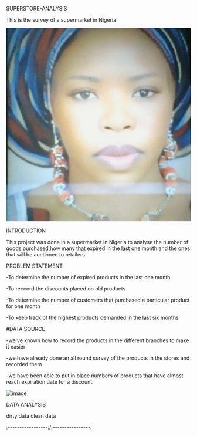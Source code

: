 SUPERSTORE-ANALYSIS

This is the survey of a supermarket in Nigeria

![](chy2.jpg)

INTRODUCTION

This project was done in a supermarket in Nigeria to analyse the number of goods purchased,how many that expired in the last one month and the ones that will be auctioned to retailers.

PROBLEM STATEMENT

-To determine the number of expired products in the last one month

-To reccord the discounts placed on old products

-To determine the number of customers that purchased a particular product for one month

-To keep track of the highest products demanded in the last six months

#DATA SOURCE

-we've known  how to record the products in the different branches to make it easier

-we have already done an all round survey of the products in the stores and recorded them

-we have been able to put in place numbers of products that have almost reach expiration date for a discount.

![image](https://github.com/user-attachments/assets/30dc6474-9902-45a8-8388-a51266636001)



DATA ANALYSIS

dirty data              clean data

:-----------------:/:----------------:






